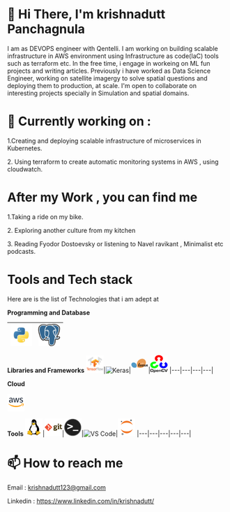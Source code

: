 # 👋 Hi There, I'm krishnadutt Panchagnula
I am as DEVOPS engineer with Qentelli. I am working on building scalable infrastructure in AWS environment using Infrastructure as code(IaC) tools such as terraform etc. In the free time, i engage in workeing on ML fun projects and writing articles. Previously i have worked as Data Science Engineer, working on satellite imagergy to solve spatial questions and deploying them to production, at scale. I'm open to collaborate on interesting projects specially in Simulation and spatial domains.

# 🌱 Currently working on :
  1.Creating and deploying scalable infrastructure of microservices in Kubernetes. 
  
   <n>2. Using terraform to create automatic monitoring systems in AWS , using cloudwatch. <n>
# After my Work , you can find me 
 1.Taking a ride on my bike.
  
  <n>2. Exploring another culture from my kitchen <n>
    
  <n>3. Reading Fyodor Dostoevsky or listening to Navel ravikant , Minimalist etc podcasts.  <n>
    
# Tools and Tech stack

Here are is the list of Technologies that i am adept at 


**Programming and Database**

<img title="Python" alt="Python" width="50px" src="https://raw.githubusercontent.com/github/explore/master/topics/python/python.png" />|<img height="50" src="https://raw.githubusercontent.com/github/explore/80688e429a7d4ef2fca1e82350fe8e3517d3494d/topics/postgresql/postgresql.png">
|---|---|

**Libraries and Frameworks**
<img title="TensorFlow" alt="TensorFlow" width="40px" src="https://raw.githubusercontent.com/github/explore/master/topics/tensorflow/tensorflow.png">|<img title="Keras" alt="Keras" width="40px" src="https://upload.wikimedia.org/wikipedia/commons/thumb/a/ae/Keras_logo.svg/240px-Keras_logo.svg.png">|<img title="Scikit-Learn" alt="Scikit Learn" width="40px" src="https://raw.githubusercontent.com/github/explore/master/topics/scikit-learn/scikit-learn.png">|<img title="OpenCV" alt="OpenCV" width="40px" src="https://raw.githubusercontent.com/github/explore/master/topics/opencv/opencv.png"> 
|---|---|---|---|


  
**Cloud**

<img height="40" src="https://raw.githubusercontent.com/github/explore/80688e429a7d4ef2fca1e82350fe8e3517d3494d/topics/aws/aws.png">

**Tools**
<img height="40" src="https://raw.githubusercontent.com/github/explore/80688e429a7d4ef2fca1e82350fe8e3517d3494d/topics/linux/linux.png">|<img height="40" src="https://raw.githubusercontent.com/github/explore/80688e429a7d4ef2fca1e82350fe8e3517d3494d/topics/git/git.png">|<img height="40" src="https://raw.githubusercontent.com/github/explore/80688e429a7d4ef2fca1e82350fe8e3517d3494d/topics/terminal/terminal.png">|<img title="VS Code" alt="VS Code" width="40px" src="https://img.icons8.com/fluent/48/000000/visual-studio-code-2019.png">|<img title="Jupyter Notebook" alt="Jupyter" width="40px" src="https://raw.githubusercontent.com/github/explore/master/topics/jupyter-notebook/jupyter-notebook.png">
|---|---|---|---|---|

# 📫 How to reach me 
Email : krishnadutt123@gmail.com 
    
Linkedin : https://www.linkedin.com/in/krishnadutt/



<!---
krishnaduttPanchagnula/krishnaduttPanchagnula is a ✨ special ✨ repository because its `README.md` (this file) appears on your GitHub profile.
You can click the Preview link to take a look at your changes.
--->
